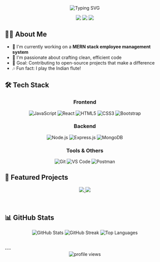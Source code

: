<div align="center">
  <img src="https://readme-typing-svg.herokuapp.com?font=Fira+Code&size=32&duration=3000&pause=1000&color=F7DF1E&center=true&vCenter=true&width=600&lines=Hi+there%2C+I'm+Chanuda!;Full-Stack+Developer;MERN+Stack+Enthusiast;Problem+Solver" alt="Typing SVG" />
</div>

<p align="center">
  <a href="https://www.linkedin.com/in/chanuda-puranegedara-6990b52a9"><img src="https://img.shields.io/badge/-LinkedIn-0077B5?style=for-the-badge&logo=linkedin&logoColor=white"/></a>
  <a href="mailto:chanu26da@example.com"><img src="https://img.shields.io/badge/-Email-D14836?style=for-the-badge&logo=gmail&logoColor=white"/></a>
  <a href="https://your-portfolio.com"><img src="https://img.shields.io/badge/-Portfolio-4285F4?style=for-the-badge&logo=google-chrome&logoColor=white"/></a>
</p>

## 👨‍💻 About Me

- 🔭 I'm currently working on a **MERN stack employee management system**
- 🌱 I'm passionate about crafting clean, efficient code
- 🎯 Goal: Contributing to open-source projects that make a difference
- 🎶 Fun fact: I play the Indian flute!

## 🛠️ Tech Stack

<div align="center">
  
### Frontend
![JavaScript](https://img.shields.io/badge/JavaScript-F7DF1E?style=for-the-badge&logo=javascript&logoColor=black)
![React](https://img.shields.io/badge/React-61DAFB?style=for-the-badge&logo=react&logoColor=black)
![HTML5](https://img.shields.io/badge/HTML5-E34F26?style=for-the-badge&logo=html5&logoColor=white)
![CSS3](https://img.shields.io/badge/CSS3-1572B6?style=for-the-badge&logo=css3&logoColor=white)
![Bootstrap](https://img.shields.io/badge/Bootstrap-7952B3?style=for-the-badge&logo=bootstrap&logoColor=white)

### Backend

![Node.js](https://img.shields.io/badge/Node.js-339933?style=for-the-badge&logo=nodedotjs&logoColor=white)
![Express.js](https://img.shields.io/badge/Express-000000?style=for-the-badge&logo=express&logoColor=white)
![MongoDB](https://img.shields.io/badge/MongoDB-47A248?style=for-the-badge&logo=mongodb&logoColor=white)

### Tools & Others

![Git](https://img.shields.io/badge/Git-F05032?style=for-the-badge&logo=git&logoColor=white)
![VS Code](https://img.shields.io/badge/VS_Code-007ACC?style=for-the-badge&logo=visual-studio-code&logoColor=white)
![Postman](https://img.shields.io/badge/Postman-FF6C37?style=for-the-badge&logo=postman&logoColor=white)

</div>

## 🚀 Featured Projects

<div align="center">
  <a href="https://github.com/ChanuDahamneth/FinFlow-Financial-Tracking-Mobile-App">
    <img src="https://github-readme-stats.vercel.app/api/pin/?username=ChanuDahamneth&repo=FinFlow-Financial-Tracking-Mobile-App&theme=radical" />
  </a>
  <a href="https://github.com/ChanuDahamneth/another-project">
    <img src="https://github-readme-stats.vercel.app/api/pin/?username=ChanuDahamneth&repo=workForceManagementSystem&theme=radical" />
  </a>
</div>
<br/> <br/>

## 📊 GitHub Stats

<div align="center">
  <img src="https://github-readme-stats.vercel.app/api?username=ChanuDahamneth&show_icons=true&theme=radical" alt="GitHub Stats" />
  <img src="https://github-readme-streak-stats.herokuapp.com/?user=ChanuDahamneth&theme=radical" alt="GitHub Streak" />
  <img src="https://github-readme-stats.vercel.app/api/top-langs/?username=ChanuDahamneth&layout=compact&theme=radical" alt="Top Languages" />
</div>
 <br/> <br/>
---

<div align="center">
  <img src="https://komarev.com/ghpvc/?username=ChanuDahamneth&color=blueviolet&style=for-the-badge" alt="profile views" />
</div>
